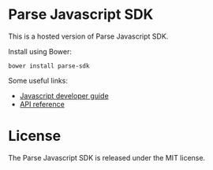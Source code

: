 # Parse Javascript SDK

This is a hosted version of Parse Javascript SDK.

Install using Bower:
```
bower install parse-sdk
```

Some useful links:
* [Javascript developer guide](https://parse.com/docs/js_guide)
* [API reference](http://parse.com/docs/js/)

# License

The Parse Javascript SDK is released under the MIT license.

